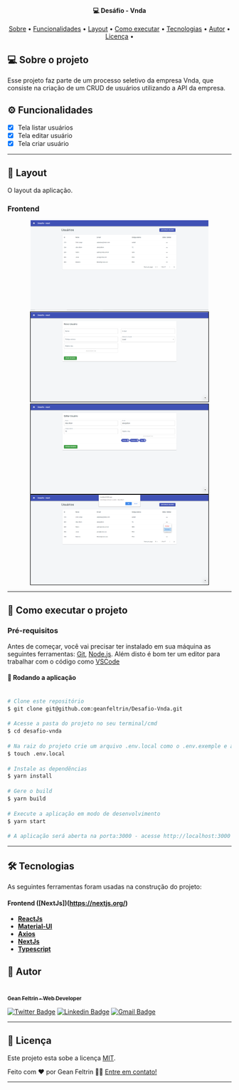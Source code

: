 <h4 align="center">
	💻 Desáfio - Vnda
</h4>

<p align="center">
 <a href="#-sobre-o-projeto">Sobre</a> •
 <a href="#user-content-️-funcionalidades">Funcionalidades</a> •
 <a href="#-layout">Layout</a> •
 <a href="#-como-executar-o-projeto">Como executar</a> •
 <a href="#-tecnologias">Tecnologias</a> •
 <a href="#-autor">Autor</a> •
 <a href="#user-content--licença">Licença</a> •

</p>

## 💻 Sobre o projeto

Esse projeto faz parte de um processo seletivo da empresa Vnda, que consiste na criação de um CRUD de usuários utilizando a API da empresa.

## ⚙️ Funcionalidades

- [x] Tela listar usuários
- [x] Tela editar usuário
- [x] Tela criar usuário

---

## 🎨 Layout

O layout da aplicação.

### Frontend

<p align="center">
  <img alt="Layout" title="#Layout" src="./public/assets/Layout01.PNG" width="400px" />

  <img alt="Layout" title="#Layout" src="./public/assets/Layout02.PNG" width="400px" style="border: 1px solid black;"/>

  <img alt="Layout" title="#Layout" src="./public/assets/Layout03.PNG" width="400px" style="border: 1px solid black; vertical-align: top;"/>

  <img alt="Layout" title="#Layout" src="./public/assets/Layout04.PNG" width="400px" style="border: 1px solid black; vertical-align: top;"/>
</p>

---

## 🚀 Como executar o projeto

### Pré-requisitos

Antes de começar, você vai precisar ter instalado em sua máquina as seguintes ferramentas:
[Git](https://git-scm.com), [Node.js](https://nodejs.org/en/).
Além disto é bom ter um editor para trabalhar com o código como [VSCode](https://code.visualstudio.com/)

#### 🧭 Rodando a aplicação

```bash

# Clone este repositório
$ git clone git@github.com:geanfeltrin/Desafio-Vnda.git

# Acesse a pasta do projeto no seu terminal/cmd
$ cd desafio-vnda

# Na raiz do projeto crie um arquivo .env.local como o .env.exemple e adicione seu Token
$ touch .env.local

# Instale as dependências
$ yarn install

# Gere o build
$ yarn build

# Execute a aplicação em modo de desenvolvimento
$ yarn start

# A aplicação será aberta na porta:3000 - acesse http://localhost:3000

```

---

## 🛠 Tecnologias

As seguintes ferramentas foram usadas na construção do projeto:

#### **Frontend** ([NextJs])(https://nextjs.org/)

- **[ReactJs](https://reactjs.org/)**
- **[Material-UI](https://material-ui.com/)**
- **[Axios](https://github.com/axios/axios)**
- **[NextJs](https://nextjs.org/)**
- **[Typescript](https://www.typescriptlang.org/)**

## 🦸 Autor

<a href="https://github.com/geanfeltrin">
 <img style="border-radius: 50%;" src="https://avatars2.githubusercontent.com/u/32302438?s=460&u=16efbd85b761114e0effe20244bddd2d19f230f8&v=4" width="100px;" alt=""/>
 <br />
  <sub>
    <b>Gean Feltrin - Web Developer</b>
  </sub>
</a>
 <br />

[![Twitter Badge](https://img.shields.io/badge/-@Geanfeltrin1-1ca0f1?style=flat-square&labelColor=1ca0f1&logo=twitter&logoColor=white&link=https://twitter.com/tgmarinho)](https://twitter.com/Geanfeltrin1) [![Linkedin Badge](https://img.shields.io/badge/-Gean-blue?style=flat-square&logo=Linkedin&logoColor=white&link=https://www.linkedin.com/in/geanfeltrin/)](https://www.linkedin.com/in/geanfeltrin/)
[![Gmail Badge](https://img.shields.io/badge/-geanfeltrin75@gmail.com-c14438?style=flat-square&logo=Gmail&logoColor=white&link=mailto:geanfeltrin75@gmail.com)](mailto:geanfeltrin75@gmail.com)

---

## 📝 Licença

Este projeto esta sobe a licença [MIT](./LICENSE).

Feito com ❤️ por Gean Feltrin 👋🏽 [Entre em contato!](https://www.linkedin.com/in/geanfeltrin/)

---
